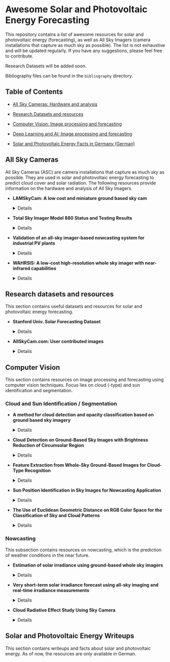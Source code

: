 # Awesome Solar and Photovoltaic Energy Forecasting
This repository contains a list of awesome resources for solar and photovoltaic energy (forecasting),
as well as All Sky Imagers (camera installations that capture as much sky as possible). The list is not exhaustive and will be updated regularly. If you have any suggestions, please feel free to contribute.

Research Datasets will be added soon.

Bibliography files can be found in the `bibliography` directory.

## Table of Contents

- [All Sky Cameras: Hardware and analysis](#all-sky-cameras)

- [Research Datasets and resources](#research-datasets-and-resources)

- [Computer Vision: Image processing and forecasting](#computer-vision)

- [Deep Learning and AI: Image processing and forecasting](#deep-learning-and-ai)

- [Solar and Photovoltaic Energy Facts in Germany (German)](#solar-and-photovoltaic-energy-writeups)


## All Sky Cameras

All Sky Cameras (ASC) are camera installations that capture as much sky as possible. They are used in solar and photovoltaic energy forecasting to predict cloud cover and solar radiation. The following resources provide information on the hardware and analysis of All Sky Imagers.

- **LAMSkyCam: A low cost and miniature ground based sky cam**
    <details>
    <summary>Details</summary>
    Construction and evaluation of a low-cost and miniature ground-based sky camera for cloud cover estimation. Focus lies on the low-cost and easy assembly of components to build a sky camera. The camera is evaluated for cloud cover estimation and compared to a commercial camera.
    </details>

- **Total Sky Imager Model 880 Status and Testing Results**
    <details>
    <summary>Details</summary>
    The Total Sky Imager Model 880 (TSI-880) is a ground-based camera that captures images of the sky.
    Once sold commercially, the TSI-800 is now discontinued.
    This paper provides information on the camera's hardware and testing results.
    </details>

- **Validation of an all-sky imager-based nowcasting system for industrial PV plants**
    <details>
    <summary>Details</summary>
    This paper presents a nowcasting system for industrial photovoltaic plants based on an all-sky imager.
    The system is validated using data from a photovoltaic plant in Germany.
    </details>

- **WAHRSIS: A low-cost high-resolution whole sky imager with near-infrared capabilities**
    <details>
    <summary>Details</summary>
    Wide Angle High-Resolution Sky Imaging System (WAHRSIS) is a low-cost, high-resolution whole sky imager with near-infrared capabilities.
    This paper covers the modifications done to the camera, as well as the geometric and radiometric calibration.
    </details>

## Research datasets and resources

This section contains useful datasets and resources for solar and photovoltaic energy forecasting.

- **Stanford Univ. Solar Forecasting Dataset**
    <details>
    <summary>Details</summary>

    This dataset is connected to the work `SKIPP'D — a SKy Images and Photovoltaic Power Generation Dataset for Short-term Solar Forecasting`, which covers the details of the dataset.
    More information can be found on the GitHub repository:
    https://github.com/yuhao-nie/Stanford-solar-forecasting-dataset
    </details>

- **AllSkyCam.com: User contributed images**
    <details>
    <summary>Details</summary>
    AllSkyCam.com is a website where users can upload images from their All Sky Imagers. It contains several installations from around the US.

    More information can be found on the website:
    https://www.allskycam.com/
    </details>

## Computer Vision

This section contains resources on image processing and forecasting using computer vision techniques.
Focus lies on cloud (-type) and sun identification and segmentation.

### Cloud and Sun Identification / Segmentation

- **A method for cloud detection and opacity classification based on ground based sky imagery**
    <details>
    <summary>Details</summary>
    This paper presents a cloud detection algorithm for All Sky Images.
    The algorithm is based on comparing red-to-blue ratio differences of pixels to clear-sky-library values.
    </details>

- **Cloud Detection on Ground-Based Sky Images with Brightness Reduction of Circumsolar Region**
    <details>
    <summary>Details</summary>
    This paper presents a cloud detection algorithm for All Sky Images.
    The algorithm is based on the brightness reduction of the circumsolar region to adjust contrast.
    This makes it easier to detect clouds commonly obstructed by the sun's flare.
    </details>

- **Feature Extraction from Whole-Sky Ground-Based Images for Cloud-Type Recognition**
    <details>
    <summary>Details</summary>
    This paper presents a method for cloud-type recognition based on feature extraction from whole-sky ground-based images.
    The method uses a combination of texture and color features to classify cloud types.
    Features include statistical measurements or fourier transforms.
    </details>

- **Sun Position Identification in Sky Images for Nowcasting Application**
    <details>
    <summary>Details</summary>
    This paper presents different methods for sun position identification in sky images.
    These include solar angle-based, image processing-based, and neural network-based techniques,
    which are then compared in terms of accuracy and computational complexity.
    </details>

- **The Use of Euclidean Geometric Distance on RGB Color Space for the Classification of Sky and Cloud Patterns**
    <details>
    <summary>Details</summary>
    This paper presents a method for classifying sky and cloud patterns based on Euclidean geometric distance in RGB color space.
    The method is evaluated on a dataset of sky images and compared to other classification methods.
    </details>

### Nowcasting

This subsection contains resources on nowcasting, which is the prediction of weather conditions in the near future.

- **Estimation of solar irradiance using ground-based whole sky imagers**
    <details>
    <summary>Details</summary>
    This paper presents a method for estimating solar irradiance using ground-based whole sky imagers
    and their corresponding cloud cover information and connected cloud movement.
    </details>

- **Very short-term solar irradiance forecast using all-sky imaging and real-time irradiance measurements**
    <details>
    <summary>Details</summary>
    This paper presents how All Sky Images can be used to estimate cloud motion and use it for short-term solar irradiance forecasting when combined with online irradiance measurements.
    </details>

- **Cloud Radiative Effect Study Using Sky Camera**
    <details>
    <summary>Details</summary>
    This paper presents a method for studying cloud radiative effects using sky cameras.
    With a focus on the impact of cloud on the total solar irradiance reaching the earth's surface,
    the instantaneous cloud radiative effect is calculated using sky camera images.
    </details>

## Solar and Photovoltaic Energy Writeups

This section contains writeups and facts about solar and photovoltaic energy. As of now, the resources are only available in German.